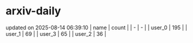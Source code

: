 # arxiv-daily
updated on 2025-08-14 06:39:10
| name | count |
| - | - |
| user_0 | 195 |
| user_1 | 69 |
| user_3 | 65 |
| user_2 | 36 |
